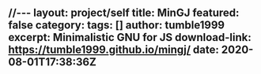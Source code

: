 //---
layout: project/self
title: MinGJ
featured: false
category:
tags: []
author: tumble1999
excerpt: Minimalistic GNU for JS
download-link: https://tumble1999.github.io/mingj/
date: 2020-08-01T17:38:36Z
---
